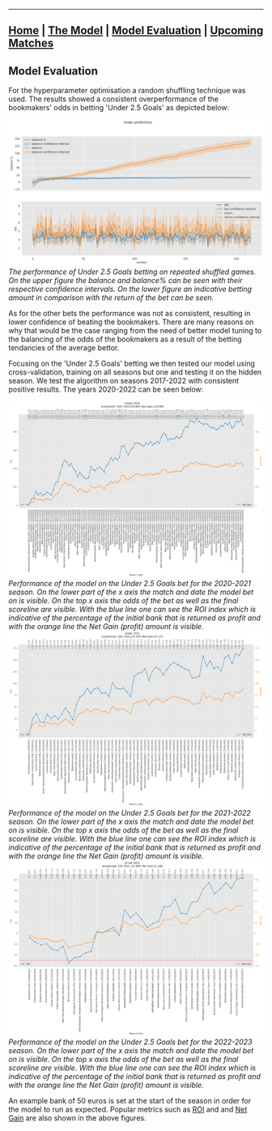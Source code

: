 ________________________________________________________________________________________________________________________________

## [Home](https://elasticalist.github.io/Home/ "EnglishPremierLeaguePredictor Home page") | [The Model](https://elasticalist.github.io/Model/ "Learn more about the model") | [Model Evaluation](https://elasticalist.github.io/Evaluation/ "Past season performance of the model") | [Upcoming Matches](https://elasticalist.github.io/Upcoming/ "The predictions of the upcoming matches") 

## Model Evaluation
For the hyperparameter optimisation a random shuffling technique was used. The results showed a consistent overperformance of the bookmakers' odds in betting 'Under 2.5 Goals' as depicted below:

![Evaluation of the Under 2.5 Goals betting](ExamplePlotProfit.png?raw=true)
*The performance of Under 2.5 Goals betting on repeated shuffled games. On the upper figure the balance and balance% can be seen with their respective confidence intervals. On the lower figure an indicative betting amount in comparison with the return of the bet can be seen.*

As for the other bets the performance was not as consistent, resulting in lower confidence of beating the bookmakers. There are many reasons on why that would be the case ranging from the need of better model tuning to the balancing of the odds of the bookmakers as a result of the betting tendancies of the average bettor. 


Focusing on the 'Under 2.5 Goals' betting we then tested our model using cross-validation, training on all seasons but one and testing it on the hidden season. We test the algorithm on seasons 2017-2022 with consistent positive results. The years 2020-2022 can be seen below:

![Betting on Under in 2020 Season](Under2020.png?raw=true)
*Performance of the model on the Under 2.5 Goals bet for the 2020-2021 season. On the lower part of the x axis the match and date the model bet on is visible. On the top x axis the odds of the bet as well as the final scoreline are visible. With the blue line one can see the ROI index which is indicative of the percentage of the initial bank that is returned as profit and with the orange line the Net Gain (profit) amount is visible.*
![Betting on Under in 2021 Season](Under2021.png?raw=true)
*Performance of the model on the Under 2.5 Goals bet for the 2021-2022 season. On the lower part of the x axis the match and date the model bet on is visible. On the top x axis the odds of the bet as well as the final scoreline are visible. With the blue line one can see the ROI index which is indicative of the percentage of the initial bank that is returned as profit and with the orange line the Net Gain (profit) amount is visible.*
![Betting on Under in 2022 Season](Under2022.png?raw=true)
*Performance of the model on the Under 2.5 Goals bet for the 2022-2023 season. On the lower part of the x axis the match and date the model bet on is visible. On the top x axis the odds of the bet as well as the final scoreline are visible. With the blue line one can see the ROI index which is indicative of the percentage of the initial bank that is returned as profit and with the orange line the Net Gain (profit) amount is visible.*

An example bank of 50 euros is set at the start of the season in order for the model to run as expected. Popular metrics such as [ROI](https://www.investopedia.com/terms/r/returnoninvestment.asp) and and [Net Gain](https://www.investopedia.com/terms/n/netincome.asp) are also shown in the above figures.
